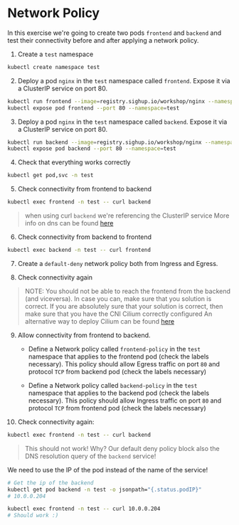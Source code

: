 # Network Policy

In this exercise we're going to create two pods `frontend` and `backend` and test their connectivity before and after applying a network policy.

1. Create a `test` namespace

```bash
kubectl create namespace test
```

2. Deploy a pod `nginx` in the `test` namespace called `frontend`. Expose it via a ClusterIP service on port 80.

```bash
kubectl run frontend --image=registry.sighup.io/workshop/nginx --namespace=test
kubectl expose pod frontend --port 80 --namespace=test
```

3. Deploy a pod `nginx` in the `test` namespace called `backend`. Expose it via a ClusterIP service on port 80.

```bash
kubectl run backend --image=registry.sighup.io/workshop/nginx --namespace=test
kubectl expose pod backend --port 80 --namespace=test
```

4. Check that everything works correctly

```bash
kubectl get pod,svc -n test
```

5. Check connectivity from frontend to backend

```bash
kubectl exec frontend -n test -- curl backend
```

> when using curl `backend` we're referencing the ClusterIP service
> More info on dns can be found [here](https://kubernetes.io/docs/concepts/services-networking/dns-pod-service/)

6. Check connectivity from backend to frontend

```bash
kubectl exec backend -n test -- curl frontend
```

7. Create a `default-deny` network policy both from Ingress and Egress.

8. Check connectivity again

> NOTE:
> You should not be able to reach the frontend from the backend (and viceversa).
> In case you can, make sure that you solution is correct.
> If you are absolutely sure that your solution is correct, then make sure that you have the CNI Cilium correctly configured
> An alternative way to deploy Cilium can be found [here](https://kubernetes.io/docs/tasks/administer-cluster/network-policy-provider/cilium-network-policy/)

9. Allow connectivity from frontend to backend.

    - Define a Network policy called `frontend-policy` in the `test` namespace that applies to the frontend pod (check the labels necessary).
      This policy should allow Egress traffic on port `80` and protocol `TCP` from backend pod (check the labels necessary)

    - Define a Network policy called `backend-policy` in the `test` namespace that applies to the backend pod (check the labels necessary).
      This policy should allow Ingress traffic on port `80` and protocol `TCP` from frontend pod (check the labels necessary)

10. Check connectivity again:

```bash
kubectl exec frontend -n test -- curl backend
```

> This should not work!
> Why?
> Our default deny policy block also the DNS resolution query of the `backend` service!

We need to use the IP of the pod instead of the name of the service!

```bash
# Get the ip of the backend
kubectl get pod backend -n test -o jsonpath="{.status.podIP}"
# 10.0.0.204

kubectl exec frontend -n test -- curl 10.0.0.204
# Should work :)
```